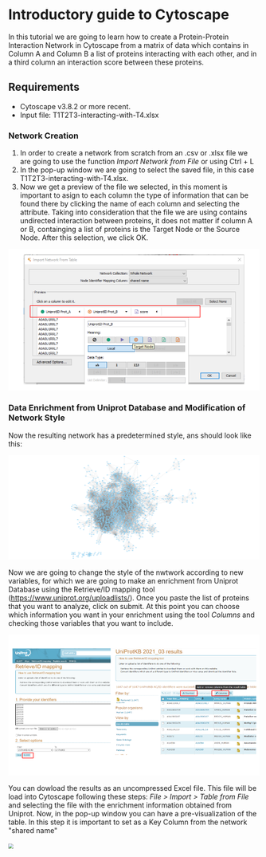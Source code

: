 # Introductory guide to Cytoscape

In this tutorial we are going to learn how to create a Protein-Protein Interaction Network in Cytoscape from a matrix of data which contains in Column A and Column B a list of proteins interacting with each other, and in a third column an interaction score between these proteins.

## Requirements
+ Cytoscape v3.8.2 or more recent.
+ Input file: T1T2T3-interacting-with-T4.xlsx

### Network Creation
1. In order to create a network from scratch from an .csv or .xlsx file we are going to use the function _Import Network from File_ or using Ctrl + L
2. In the pop-up window we are going to select the saved file, in this case T1T2T3-interacting-with-T4.xlsx.
3. Now we get a preview of the file we selected, in this moment is important to asign to each column the type of information that can be found there by clicking the name of each column and selecting the attribute. Taking into consideration that the file we are using contains undirected interaction between proteins, it does not matter if column A or B, containging a list of proteins is the Target Node or the Source Node. After this selection, we click OK.

<img src=".\media\1.png" style="zoom:60%;" />

### Data Enrichment from Uniprot Database and Modification of Network Style 
Now the resulting network has a predetermined style, ans should look like this:

<img src=".\media\2.png" style="zoom:60%;" />


Now we are going to change the style of the nwtwork according to new variables, for which we are going to make an enrichment from Uniprot Database using the Retrieve/ID mapping tool (https://www.uniprot.org/uploadlists/). Once you paste the list of proteins that you want to analyze, click on submit. At this point you can choose which information you want in your enrichment using the tool _Columns_ and checking those variables that you want to include.

<img src=".\media\3.png" style="zoom:60%;" />

You can dowload the results as an uncompressed Excel file. This file will be load into Cytoscape following these steps: _File > Import > Table from File_ and selecting the file with the enrichment information obtained from Uniprot. Now, in the pop-up window you can have a pre-visualization of the table. In this step it is important to set as a Key Column from the network "shared name"

<img src=".\media\4.png" style="zoom:60%;" />
